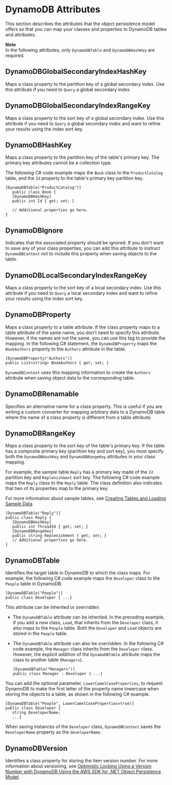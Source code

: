 # DynamoDB Attributes<a name="DeclarativeTagsList"></a>

This section describes the attributes that the object persistence model offers so that you can map your classes and properties to DynamoDB tables and attributes\. 

**Note**  
In the following attributes, only `DynamoDBTable` and `DynamoDBHashKey` are required\. 

## DynamoDBGlobalSecondaryIndexHashKey<a name="w66aac17c17c21c33b7"></a>

Maps a class property to the partition key of a global secondary index\. Use this attribute if you need to `Query` a global secondary index\.

## DynamoDBGlobalSecondaryIndexRangeKey<a name="w66aac17c17c21c33b9"></a>

Maps a class property to the sort key of a global secondary index\. Use this attribute if you need to `Query` a global secondary index and want to refine your results using the index sort key\.

## DynamoDBHashKey<a name="w66aac17c17c21c33c11"></a>

Maps a class property to the partition key of the table's primary key\. The primary key attributes cannot be a collection type\. 

The following C\# code example maps the `Book` class to the `ProductCatalog` table, and the `Id` property to the table's primary key partition key\.

```
[DynamoDBTable("ProductCatalog")] 
   public class Book { 
   [DynamoDBHashKey] 
   public int Id { get; set; }
  
   // Additional properties go here. 
}
```

## DynamoDBIgnore<a name="w66aac17c17c21c33c13"></a>

Indicates that the associated property should be ignored\. If you don't want to save any of your class properties, you can add this attribute to instruct `DynamoDBContext` not to include this property when saving objects to the table\.

## DynamoDBLocalSecondaryIndexRangeKey<a name="w66aac17c17c21c33c15"></a>

Maps a class property to the sort key of a local secondary index\. Use this attribute if you need to `Query` a local secondary index and want to refine your results using the index sort key\.

## DynamoDBProperty<a name="w66aac17c17c21c33c17"></a>

Maps a class property to a table attribute\. If the class property maps to a table attribute of the same name, you don't need to specify this attribute\. However, if the names are not the same, you can use this tag to provide the mapping\. In the following C\# statement, the `DynamoDBProperty` maps the `BookAuthors` property to the `Authors` attribute in the table\. 

```
[DynamoDBProperty("Authors")]    
public List<string> BookAuthors { get; set; }
```

`DynamoDBContext` uses this mapping information to create the `Authors` attribute when saving object data to the corresponding table\. 

## DynamoDBRenamable<a name="w66aac17c17c21c33c19"></a>

Specifies an alternative name for a class property\. This is useful if you are writing a custom converter for mapping arbitrary data to a DynamoDB table where the name of a class property is different from a table attribute\.

## DynamoDBRangeKey<a name="w66aac17c17c21c33c21"></a>

Maps a class property to the sort key of the table's primary key\. If the table has a composite primary key \(partition key and sort key\), you must specify both the `DynamoDBHashKey` and `DynamoDBRangeKey` attributes in your class mapping\. 

For example, the sample table `Reply` has a primary key made of the `Id` partition key and `Replenishment` sort key\. The following C\# code example maps the `Reply` class to the `Reply` table\. The class definition also indicates that two of its properties map to the primary key\.

For more information about sample tables, see [Creating Tables and Loading Sample Data](SampleData.md)\.

```
[DynamoDBTable("Reply")] 
public class Reply { 
   [DynamoDBHashKey] 
   public int ThreadId { get; set; }
   [DynamoDBRangeKey]
   public string Replenishment { get; set; }
   // Additional properties go here. 
}
```

## DynamoDBTable<a name="w66aac17c17c21c33c23"></a>

Identifies the target table in DynamoDB to which the class maps\. For example, the following C\# code example maps the `Developer` class to the `People` table in DynamoDB\. 

```
[DynamoDBTable("People")] 
public class Developer { ...}
```

This attribute can be inherited or overridden\.
+ The `DynamoDBTable` attribute can be inherited\. In the preceding example, if you add a new class, `Lead`, that inherits from the `Developer` class, it also maps to the `People` table\. Both the `Developer` and `Lead` objects are stored in the `People` table\.
+ The `DynamoDBTable` attribute can also be overridden\. In the following C\# code example, the `Manager` class inherits from the `Developer` class\. However, the explicit addition of the `DynamoDBTable` attribute maps the class to another table \(`Managers`\)\. 

  ```
  [DynamoDBTable("Managers")] 
  public class Manager : Developer { ...}
  ```

 You can add the optional parameter, `LowerCamelCaseProperties`, to request DynamoDB to make the first letter of the property name lowercase when storing the objects to a table, as shown in the following C\# example\.

```
[DynamoDBTable("People", LowerCamelCaseProperties=true)] 
public class Developer { 
   string DeveloperName;
   ...}
```

When saving instances of the `Developer` class, `DynamoDBContext` saves the `DeveloperName` property as the `developerName`\.

## DynamoDBVersion<a name="w66aac17c17c21c33c25"></a>

Identifies a class property for storing the item version number\. For more information about versioning, see [Optimistic Locking Using a Version Number with DynamoDB Using the AWS SDK for \.NET Object Persistence Model](DynamoDBContext.VersionSupport.md)\.